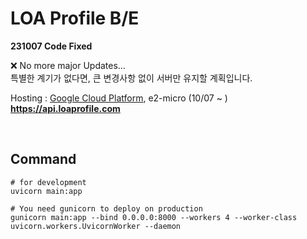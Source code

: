 # LOA Profile B/E
**231007 Code Fixed**   

&#10060; No more major Updates...   
특별한 계기가 없다면, 큰 변경사항 없이 서버만 유지할 계획입니다.

Hosting : [Google Cloud Platform][ref1], e2-micro (10/07 ~ )   
**https://api.loaprofile.com**

<br>

## Command
```
# for development
uvicorn main:app

# You need gunicorn to deploy on production 
gunicorn main:app --bind 0.0.0.0:8000 --workers 4 --worker-class uvicorn.workers.UvicornWorker --daemon
```


[ref1]: https://cloud.google.com/?hl=en
